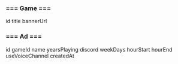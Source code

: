 ### === Game ===

id
title
bannerUrl

### === Ad ===

id
gameId
name
yearsPlaying
discord
weekDays
hourStart
hourEnd
useVoiceChannel
createdAt
